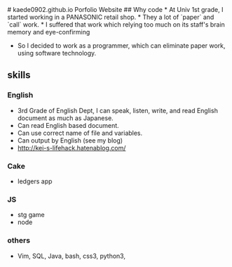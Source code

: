 <title>title</title>
# kaede0902.github.io
Porfolio Website
## Why code
* At Univ 1st grade, I started working in a PANASONIC retail
shop.
* They a lot of `paper` and `call` work.
* I suffered that work which relying too much on
its staff's brain memory and eye-confirming

* So I decided to work as a programmer, which can eliminate
paper work, using software technology.

## skills
### English
* 3rd Grade of English Dept,
I can speak, listen, write, and read English document
as much as Japanese.
* Can read English based document.
* Can use correct name of file and variables.
* Can output by English (see my blog)
* http://kei-s-lifehack.hatenablog.com/

### Cake
* ledgers app

### JS
* stg game
* node

### others
* Vim, SQL, Java, bash, css3, python3,
